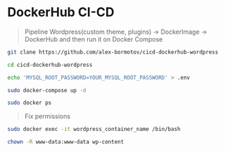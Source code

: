 # DockerHub CI-CD

> Pipeline Wordpress(custom theme, plugins) -> DockerImage -> DockerHub and then run it on Docker Compose

```bash
git clone https://github.com/alex-bormotov/cicd-dockerhub-wordpress
```

```bash
cd cicd-dockerhub-wordpress
```

```bash
echo 'MYSQL_ROOT_PASSWORD=YOUR_MYSQL_ROOT_PASSWORD' > .env
```

```bash
sudo docker-compose up -d
```

```bash
sudo docker ps
```

> Fix permissions

```bash
sudo docker exec -it wordpress_container_name /bin/bash
```

```bash
chown -R www-data:www-data wp-content
```
